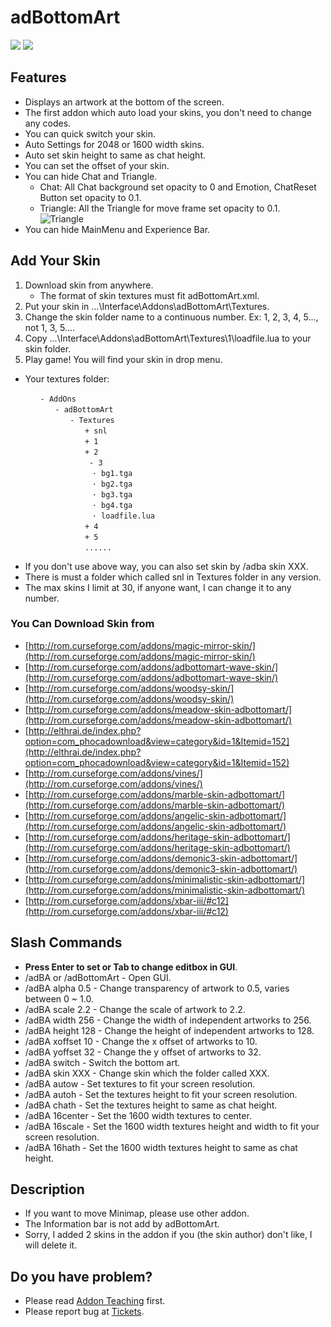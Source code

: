 # adBottomArt

![](https://media.forgecdn.net/attachments/thumbnails/145/473/310/172/adBA.png)
![](https://media.forgecdn.net/attachments/thumbnails/145/477/310/172/adBA_GUI.png)

## Features
-   Displays an artwork at the bottom of the screen.
-   The first addon which auto load your skins, you don't need to change any codes.
-   You can quick switch your skin.
-   Auto Settings for 2048 or 1600 width skins.
-   Auto set skin height to same as chat height.
-   You can set the offset of your skin.
-   You can hide Chat and Triangle.
    -   Chat: All Chat background set opacity to 0 and Emotion, ChatReset Button set opacity to 0.1.
    -   Triangle: All the Triangle for move frame set opacity to 0.1.  
        ![Triangle](https://media.forgecdn.net/attachments/145/470/Triangle.png "Triangle")
-   You can hide MainMenu and Experience Bar.

## Add Your Skin
1.  Download skin from anywhere.
    -   The format of skin textures must fit adBottomArt.xml.
2.  Put your skin in ...\Interface\Addons\adBottomArt\Textures.
3.  Change the skin folder name to a continuous number. Ex: 1, 2, 3, 4, 5..., not 1, 3, 5....
4.  Copy ...\Interface\Addons\adBottomArt\Textures\1\loadfile.lua to your skin folder.
5.  Play game! You will find your skin in drop menu.

-   Your textures folder:

```　　- Interface  
　　　　- AddOns  
　　　　　　- adBottomArt  
　　　　　　　　- Textures  
　　　　　　　　　　+ snl  
　　　　　　　　　　+ 1  
　　　　　　　　　　+ 2  
　　　　　　　　　　 - 3  
　　　　　　　　　　　· bg1.tga  
　　　　　　　　　　　· bg2.tga  
　　　　　　　　　　　· bg3.tga  
　　　　　　　　　　　· bg4.tga  
　　　　　　　　　　　· loadfile.lua  
　　　　　　　　　　+ 4  
　　　　　　　　　　+ 5  
　　　　　　　　　　......
```
-   If you don't use above way, you can also set skin by /adba skin XXX.
-   There is must a folder which called snl in Textures folder in any version.
-   The max skins I limit at 30, if anyone want, I can change it to any number.

### You Can Download Skin from
-   [http://rom.curseforge.com/addons/magic-mirror-skin/](http://rom.curseforge.com/addons/magic-mirror-skin/)
-   [http://rom.curseforge.com/addons/adbottomart-wave-skin/](http://rom.curseforge.com/addons/adbottomart-wave-skin/)
-   [http://rom.curseforge.com/addons/woodsy-skin/](http://rom.curseforge.com/addons/woodsy-skin/)
-   [http://rom.curseforge.com/addons/meadow-skin-adbottomart/](http://rom.curseforge.com/addons/meadow-skin-adbottomart/)
-   [http://elthrai.de/index.php?option=com_phocadownload&view=category&id=1&Itemid=152](http://elthrai.de/index.php?option=com_phocadownload&view=category&id=1&Itemid=152)
-   [http://rom.curseforge.com/addons/vines/](http://rom.curseforge.com/addons/vines/)
-   [http://rom.curseforge.com/addons/marble-skin-adbottomart/](http://rom.curseforge.com/addons/marble-skin-adbottomart/)
-   [http://rom.curseforge.com/addons/angelic-skin-adbottomart/](http://rom.curseforge.com/addons/angelic-skin-adbottomart/)
-   [http://rom.curseforge.com/addons/heritage-skin-adbottomart/](http://rom.curseforge.com/addons/heritage-skin-adbottomart/)
-   [http://rom.curseforge.com/addons/demonic3-skin-adbottomart/](http://rom.curseforge.com/addons/demonic3-skin-adbottomart/)
-   [http://rom.curseforge.com/addons/minimalistic-skin-adbottomart/](http://rom.curseforge.com/addons/minimalistic-skin-adbottomart/)
-   [http://rom.curseforge.com/addons/xbar-iii/#c12](http://rom.curseforge.com/addons/xbar-iii/#c12)

## Slash Commands
-   **Press Enter to set or Tab to change editbox in GUI**.
-   /adBA or /adBottomArt - Open GUI.
-   /adBA alpha 0.5 - Change transparency of artwork to 0.5, varies between 0 ~ 1.0.
-   /adBA scale 2.2 - Change the scale of artwork to 2.2.
-   /adBA width 256 - Change the width of independent artworks to 256.
-   /adBA height 128 - Change the height of independent artworks to 128.
-   /adBA xoffset 10 - Change the x offset of artworks to 10.
-   /adBA yoffset 32 - Change the y offset of artworks to 32.
-   /adBA switch - Switch the bottom art.
-   /adBA skin XXX - Change skin which the folder called XXX.
-   /adBA autow - Set textures to fit your screen resolution.
-   /adBA autoh - Set the textures height to fit your screen resolution.
-   /adBA chath - Set the textures height to same as chat height.
-   /adBA 16center - Set the 1600 width textures to center.
-   /adBA 16scale - Set the 1600 width textures height and width to fit your screen resolution.
-   /adBA 16hath - Set the 1600 width textures height to same as chat height.

## Description
-   If you want to move Minimap, please use other addon.
-   The Information bar is not add by adBottomArt.
-   Sorry, I added 2 skins in the addon if you (the skin author) don't like, I will delete it.

## Do you have problem?
-   Please read [Addon Teaching](http://rom.curseforge.com/addons/adbottomart/pages/addon-teaching/) first.
-   Please report bug at [Tickets](http://rom.curseforge.com/addons/adbottomart/tickets/).


